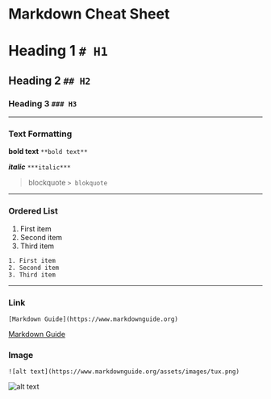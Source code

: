 # Markdown Cheat Sheet


# Heading 1 `# H1`
## Heading 2  `## H2`
### Heading 3 `### H3` 

---

### Text Formatting 

**bold text**  `**bold text**` 

***italic*** `***italic***` 

> blockquote `> blokquote`

---
### Ordered List

1. First item
2. Second item
3. Third item

`1. First item `<br>
`2. Second item`<br>
`3. Third item`

---

### Link

`[Markdown Guide](https://www.markdownguide.org)`

[Markdown Guide](https://www.markdownguide.org)


### Image

`![alt text](https://www.markdownguide.org/assets/images/tux.png)`


![alt text](https://www.markdownguide.org/assets/images/tux.png)

